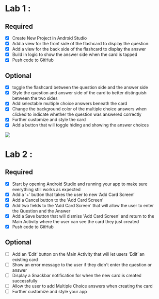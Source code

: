 # Lab 1 : 

## Required
- [x] Create New Project in Android Studio
- [x] Add a view for the front side of the flashcard to display the question
- [x] Add a view for the back side of the flashcard to display the answer
- [x] Build in logic to show the answer side when the card is tapped
- [x] Push code to GitHub

## Optional
- [x] toggle the flashcard between the question side and the answer side
- [x] Style the question and answer side of the card to better distinguish between the two sides
- [x] Add selectable multiple choice answers beneath the card
- [x] Change the background color of the multiple choice answers when clicked to indicate whether the question was answered correctly
- [x] Further customize and style the card
- [x] Add a button that will toggle hiding and showing the answer choices

<img src="https://github.com/joshimprogo/Flashcard_StudyApp/blob/master/FlashcardStudyAppGIF.gif"/>

# Lab 2 : 

## Required
- [x] Start by opening Android Studio and running your app to make sure everything still works as expected
- [x] Add a ‘+’ button that takes the user to new ‘Add Card Screen’
- [x] Add a Cancel button to the 'Add Card Screen'
- [x] Add two fields to the 'Add Card Screen' that will allow the user to enter the Question and the Answer
- [x] Add a Save button that will dismiss 'Add Card Screen' and return to the Main Activity where the user can see the card they just created
- [x] Push code to GitHub

## Optional
- [ ] Add an ‘Edit’ button on the Main Activity that will let users ‘Edit’ an existing card
- [ ] Show an error message to the user if they didn't enter the question or answer
- [ ] Display a Snackbar notification for when the new card is created successfully
- [ ] Allow the user to add Multiple Choice answers when creating the card
- [ ] Further customize and style your app

<img src=""/>

